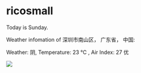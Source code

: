 # ricosmall

Today is Sunday.

Weather infomation of 深圳市南山区， 广东省， 中国: 

Weather: 阴, Temperature: 23 ℃ , Air Index: 27 优

<img src="https://github-readme-stats.vercel.app/api?username=ricosmall&show_icons=true" />
